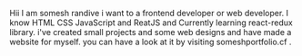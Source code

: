 Hii I am somesh randive i want to a frontend developer or web developer.
I know HTML CSS JavaScript and ReatJS and Currently learning react-redux library.
i've created small projects and some web designs and have made a website for myself.
you can have a look at it by visiting someshportfolio.cf . 
